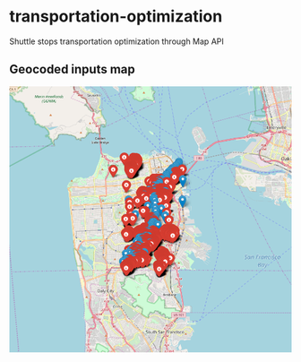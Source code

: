 # transportation-optimization
Shuttle stops transportation optimization through Map API

## Geocoded inputs map
![](index.png)
